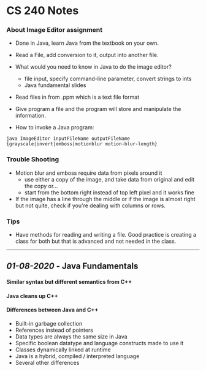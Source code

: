 # CS 240 Notes

### About Image Editor assignment
- Done in Java, learn Java from the textbook on your own.
- Read a File, add conversion to it, output into another file.
- What would you need to know in Java to do the image editor?
  - file input, specify command-line parameter, convert strings to ints
  - Java fundamental slides
- Read files in from .ppm which is a text file format
- Give program a file and the program will store and manipulate the information. 

- How to invoke a Java program:
```
java ImageEditor inputFileName outputFileName {grayscale|invert|emboss|motionblur motion-blur-length}
```
### Trouble Shooting
- Motion blur and emboss require data from pixels around it
  - use either a copy of the image, and take data from original and edit the copy or...
  - start from the bottom right instead of top left pixel and it works fine
- If the image has a line through the middle or if the image is almost right but not quite, check if you're dealing with columns or rows.
  
### Tips
- Have methods for reading and writing a file. Good practice is creating a class for both but that is advanced and not needed in the class.

---

## ***01-08-2020* - Java Fundamentals**

#### Similar syntax but different semantics from C++
#### Java cleans up C++
#### Differences between Java and C++
- Built-in garbage collection
- References instead of pointers
- Data types are always the same size in Java
- Specific boolean datatype and language constructs made to use it
- Classes dynamically linked at runtime
- Java is a hybrid, compiled / interpreted language
- Several other differences 